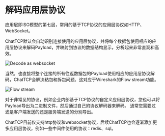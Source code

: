 # 解码应用层协议

应用层即ISO模型的第七层，常用的基于TCP协议的应用层协议如HTTP、WebSocket。

ChatTCP默认会自动识别连接使用的应用层协议，并将每个数据包使用相应的应用层协议来解码Payload，并映射到协议的数据结构显示，分析起来非常直观和高效。

![Decode as websocket](/images/decode-application-layer-protocols/chat-payload-webscoket.png)

当然，也直接将整个连接的所有往返数据包的Payload使用相应的应用层协议解码，ChatTCP会解决粘包和拆包问题。这对应于Wireshark的Flow stream功能。

![Flow stream](/images/decode-application-layer-protocols/flow-stream-decode-app-layer-protocol.png)

对于非常见的协议，例如企业内部基于TCP协议的自定义应用层协议，您也可以将Payload导出为二进制文件，然后通过自己的协议解码器来解码。
通常您需要过滤是客户端发送的还是服务端发送的分别导出。

ChatTCP目前仅支持http协议和websocket协议，后续ChatTCP也会逐渐添加更多应用层协议，例如一些中间件使用的协议：redis、sql。

